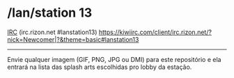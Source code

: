 # /lan/station 13

[IRC](irc://irc.rizon.net/lanstation13) (irc.rizon.net #lanstation13) https://kiwiirc.com/client/irc.rizon.net/?nick=Newcomer|?&theme=basic#lanstation13

---

Envie qualquer imagem (GIF, PNG, JPG ou DMI) para este repositório e ela entrará na lista das splash arts escolhidas pro lobby da estação.